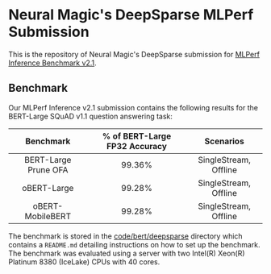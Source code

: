 # Neural Magic's DeepSparse MLPerf Submission

This is the repository of Neural Magic's DeepSparse submission for [MLPerf Inference Benchmark v2.1](https://www.mlperf.org/inference-overview/).

## Benchmark

Our MLPerf Inference v2.1 submission contains the following results for the BERT-Large SQuAD v1.1 question answering task:

| Benchmark            | % of BERT-Large FP32 Accuracy | Scenarios             |
|:--------------------:|:-----------------------------:|:---------------------:|
| BERT-Large Prune OFA | 99.36%                        | SingleStream, Offline |
| oBERT-Large          | 99.28%                        | SingleStream, Offline |
| oBERT-MobileBERT     | 99.28%                        | SingleStream, Offline |

The benchmark is stored in the [code/bert/deepsparse](code/bert/deepsparse) directory which contains a `README.md` detailing instructions on how to set up the benchmark.
The benchmark was evaluated using a server with two Intel(R) Xeon(R) Platinum 8380 (IceLake) CPUs with 40 cores.
